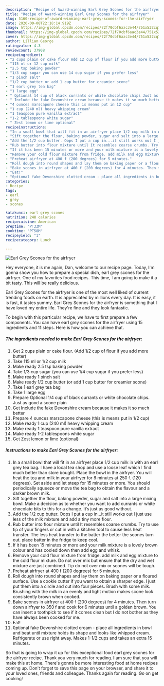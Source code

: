 ```yaml
---
description: "Recipe of Award-winning Earl Grey Scones for the airfryer"
title: "Recipe of Award-winning Earl Grey Scones for the airfryer"
slug: 5160-recipe-of-award-winning-earl-grey-scones-for-the-airfryer
date: 2020-09-08T22:18:14.919Z
image: https://img-global.cpcdn.com/recipes/72f70cbf6aac3e44/751x532cq70/earl-grey-scones-for-the-airfryer-recipe-main-photo.jpg
thumbnail: https://img-global.cpcdn.com/recipes/72f70cbf6aac3e44/751x532cq70/earl-grey-scones-for-the-airfryer-recipe-main-photo.jpg
cover: https://img-global.cpcdn.com/recipes/72f70cbf6aac3e44/751x532cq70/earl-grey-scones-for-the-airfryer-recipe-main-photo.jpg
author: Lillian George
ratingvalue: 4.3
reviewcount: 37908
recipeingredient:
- "2 cups plain or cake flour Add 12 cup of flour if you add more butter"
- "115 ml or 12 cup milk"
- "2.5 tsp baking powder"
- "1/3 cup sugar you can use 14 cup sugar if you prefer less"
- "1 pinch salt"
- "1/2 cup butter or add 1 cup butter for creamier scone"
- "1 earl grey tea bag"
- "1 large egg"
- " Optional 14 cup of black currants or white chocolate chips Just as good a scone plain"
- " Include the fake Devonshire cream because it makes it so much better"
- "4 ounces marscapone cheese this is means put in 12 cup"
- "1 cup (240 ml) heavy whipping cream"
- "1 teaspoon pure vanilla extract"
- "1-2 tablespoons white sugar"
- " Zest lemon or lime optional"
recipeinstructions:
- "In a small bowl that will fit in an airfryer place 1/2 cup milk in with an earl grey tea bag. I have a local tea shop and use a loose leaf which I find much better than store bought. Place the bowl in the airfryer. You will heat the tea and milk in your airfryer for 8 minutes at 250 f. (120 degrees). Set aside and let steep for 15 minutes or more. You should periodically squeeze or move the tea bag to obtain the flavour and a darker brown milk."
- "Sift together the flour, baking powder, sugar and salt into a large mixing bowl. Make a decision as to whether you want to add currants or white chocolate bits to this for a change. It’s just as good without."
- "Add the 1/2 cup butter. Oops I put a cup in...it still works out I just use less of the milk mixture and add a tiny more flour."
- "Rub butter into flour mixture until It resembles coarse crumbs. Try to use tip of your fingers or cut in with a kitchen tool to cause less heat transfer. The less heat transfer to the batter the better the scones turn out. place batter in the fridge to keep cool."
- "If it has been 15 minutes or more and your milk mixture is a lovely brown colour and has cooled down then add egg and whisk."
- "Remove your cold flour mixture from fridge. add milk and egg mixture to the cold flour mixture. Do not over mix but ensure that the dry and wet mixture are just combined. Tip do not over mix or scones will be tough."
- "Preheat airfryer at 400 f (200 degrees) for 5 minutes."
- "Roll dough into round shapes and lay them on baking paper or a floured surface. Use a cookie cutter if you want to obtain a sharper edge. I just put them into a circle and cut into four pieces. Brush with some milk. Brushing with the milk in an evenly and light motion makes scone look consistently brown when cooked."
- "Bake scones in airfryer at 400 f (200 degrees) for 4 minutes. Then turn down airfryer to 350 f and cook for 6 minutes until a golden brown. You can insert a toothpick to see if it comes clean but I do not bother as they have always been cooked for me."
- "Eat!"
- "0ptional fake Devonshire clotted cream - place all ingredients in bowl and beat until mixture holds its shape and looks like whipped cream. Refrigerate or use right away. Makes 1-1/2 cups and takes an extra 15 minutes."
categories:
- Recipe
tags:
- earl
- grey
- scones

katakunci: earl grey scones 
nutrition: 248 calories
recipecuisine: American
preptime: "PT33M"
cooktime: "PT58M"
recipeyield: "1"
recipecategory: Lunch

---
```



![Earl Grey Scones for the airfryer](https://img-global.cpcdn.com/recipes/72f70cbf6aac3e44/751x532cq70/earl-grey-scones-for-the-airfryer-recipe-main-photo.jpg)

Hey everyone, it is me again, Dan, welcome to our recipe page. Today, I'm gonna show you how to prepare a special dish, earl grey scones for the airfryer. One of my favorites food recipes. This time, I am going to make it a bit tasty. This will be really delicious.



Earl Grey Scones for the airfryer is one of the most well liked of current trending foods on earth. It is appreciated by millions every day. It is easy, it is fast, it tastes yummy. Earl Grey Scones for the airfryer is something that I have loved my entire life. They're fine and they look fantastic.


To begin with this particular recipe, we have to first prepare a few components. You can have earl grey scones for the airfryer using 15 ingredients and 11 steps. Here is how you can achieve that.

<!--inarticleads1-->

##### The ingredients needed to make Earl Grey Scones for the airfryer:

1. Get 2 cups plain or cake flour. (Add 1/2 cup of flour if you add more butter)
1. Take 115 ml or 1/2 cup milk
1. Make ready 2.5 tsp baking powder
1. Take 1/3 cup sugar (you can use 1/4 cup sugar if you prefer less)
1. Make ready 1 pinch salt
1. Make ready 1/2 cup butter (or add 1 cup butter for creamier scone)
1. Take 1 earl grey tea bag
1. Take 1 large egg
1. Prepare  Optional 1/4 cup of black currants or white chocolate chips. Just as good a scone plain
1. Get  Include the fake Devonshire cream because it makes it so much better
1. Prepare 4 ounces marscapone cheese (this is means put in 1/2 cup)
1. Make ready 1 cup (240 ml) heavy whipping cream
1. Make ready 1 teaspoon pure vanilla extract
1. Make ready 1-2 tablespoons white sugar
1. Get  Zest lemon or lime (optional)




<!--inarticleads2-->

##### Instructions to make Earl Grey Scones for the airfryer:

1. In a small bowl that will fit in an airfryer place 1/2 cup milk in with an earl grey tea bag. I have a local tea shop and use a loose leaf which I find much better than store bought. Place the bowl in the airfryer. You will heat the tea and milk in your airfryer for 8 minutes at 250 f. (120 degrees). Set aside and let steep for 15 minutes or more. You should periodically squeeze or move the tea bag to obtain the flavour and a darker brown milk.
1. Sift together the flour, baking powder, sugar and salt into a large mixing bowl. Make a decision as to whether you want to add currants or white chocolate bits to this for a change. It’s just as good without.
1. Add the 1/2 cup butter. Oops I put a cup in...it still works out I just use less of the milk mixture and add a tiny more flour.
1. Rub butter into flour mixture until It resembles coarse crumbs. Try to use tip of your fingers or cut in with a kitchen tool to cause less heat transfer. The less heat transfer to the batter the better the scones turn out. place batter in the fridge to keep cool.
1. If it has been 15 minutes or more and your milk mixture is a lovely brown colour and has cooled down then add egg and whisk.
1. Remove your cold flour mixture from fridge. add milk and egg mixture to the cold flour mixture. Do not over mix but ensure that the dry and wet mixture are just combined. Tip do not over mix or scones will be tough.
1. Preheat airfryer at 400 f (200 degrees) for 5 minutes.
1. Roll dough into round shapes and lay them on baking paper or a floured surface. Use a cookie cutter if you want to obtain a sharper edge. I just put them into a circle and cut into four pieces. Brush with some milk. Brushing with the milk in an evenly and light motion makes scone look consistently brown when cooked.
1. Bake scones in airfryer at 400 f (200 degrees) for 4 minutes. Then turn down airfryer to 350 f and cook for 6 minutes until a golden brown. You can insert a toothpick to see if it comes clean but I do not bother as they have always been cooked for me.
1. Eat!
1. 0ptional fake Devonshire clotted cream - place all ingredients in bowl and beat until mixture holds its shape and looks like whipped cream. Refrigerate or use right away. Makes 1-1/2 cups and takes an extra 15 minutes.




So that is going to wrap it up for this exceptional food earl grey scones for the airfryer recipe. Thank you very much for reading. I am sure that you will make this at home. There's gonna be more interesting food at home recipes coming up. Don't forget to save this page on your browser, and share it to your loved ones, friends and colleague. Thanks again for reading. Go on get cooking!
